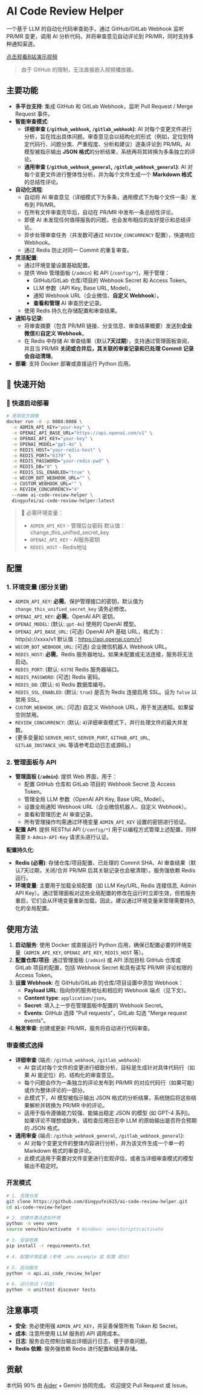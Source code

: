 # AI Code Review Helper

一个基于 LLM 的自动化代码审查助手。通过 GitHub/GitLab Webhook 监听 PR/MR 变更，调用 AI 分析代码，并将审查意见自动评论到 PR/MR，同时支持多种通知渠道。

[点击观看B站演示视频](https://www.bilibili.com/video/BV1TF7ozaEPv)
> 由于 GitHub 的限制，无法直接嵌入视频播放器。

## 主要功能

- **多平台支持**: 集成 GitHub 和 GitLab Webhook，监听 Pull Request / Merge Request 事件。
- **智能审查模式**:
    - **详细审查 (`/github_webhook`, `/gitlab_webhook`)**: AI 对每个变更文件进行分析，旨在找出具体问题。审查意见会以结构化的形式（例如，定位到特定代码行、问题分类、严重程度、分析和建议）逐条评论到 PR/MR。AI 模型被指示输出 **JSON 格式**的分析结果，系统再将其转换为多条独立的评论。
    - **通用审查 (`/github_webhook_general`, `/gitlab_webhook_general`)**: AI 对每个变更文件进行整体性分析，并为每个文件生成一个 **Markdown 格式**的总结性评论。
- **自动化流程**:
    - 自动将 AI 审查意见（详细模式下为多条，通用模式下为每个文件一条）发布到 PR/MR。
    - 在所有文件审查完毕后，自动在 PR/MR 中发布一条总结性评论。
    - 即便 AI 未发现任何值得报告的问题，也会发布相应的友好提示和总结评论。
    - 异步处理审查任务（并发数可通过 `REVIEW_CONCURRENCY` 配置），快速响应 Webhook。
    - 通过 Redis 防止对同一 Commit 的重复审查。
- **灵活配置**:
    - 通过环境变量设置基础配置。
    - 提供 Web 管理面板 (`/admin`) 和 API (`/config/*`)，用于管理：
        - GitHub/GitLab 仓库/项目的 Webhook Secret 和 Access Token。
        - LLM 参数（API Key, Base URL, Model）。
        - 通知 Webhook URL（企业微信、**自定义 Webhook**）。
        - **查看和管理** AI 审查历史记录。
    - 使用 Redis 持久化存储配置和审查结果。
- **通知与记录**:
    - 将审查摘要（包含 PR/MR 链接、分支信息、审查结果概要）发送到**企业微信**和**自定义 Webhook**。
    - 在 Redis 中存储 AI 审查结果（默认**7天过期**），支持通过管理面板查阅，并且当 PR/MR **关闭或合并后，其关联的审查记录和已处理 Commit 记录会自动清理**。
- **部署**: 支持 Docker 部署或直接运行 Python 应用。

## 🚀 快速开始

### 🐳 快速启动部署
```bash
# 使用官方镜像
docker run -d -p 8088:8088 \
  -e ADMIN_API_KEY="your-key" \
  -e OPENAI_API_BASE_URL="https://api.openai.com/v1" \
  -e OPENAI_API_KEY="your-key" \
  -e OPENAI_MODEL="gpt-4o" \
  -e REDIS_HOST="your-redis-host" \
  -e REDIS_PORT="6379" \
  -e REDIS_PASSWORD="your-redis-pwd" \
  -e REDIS_DB="0" \
  -e REDIS_SSL_ENABLED="true" \
  -e WECOM_BOT_WEBHOOK_URL="" \
  -e CUSTOM_WEBHOOK_URL="" \
  -e REVIEW_CONCURRENCY="4"
  --name ai-code-review-helper \
  dingyufei/ai-code-review-helper:latest
```

> 📌 必需环境变量：
> - `ADMIN_API_KEY` - 管理后台密码 默认值：change_this_unified_secret_key
> - `OPENAI_API_KEY` - AI服务密钥  
> - `REDIS_HOST` - Redis地址

## 配置

### 1. 环境变量 (部分关键)
-   `ADMIN_API_KEY`: **必需**。保护管理接口的密钥，默认值为`change_this_unified_secret_key` 请务必修改。
-   `OPENAI_API_KEY`: **必需**。OpenAI API 密钥。
-   `OPENAI_MODEL`: (默认: `gpt-4o`) 使用的 OpenAI 模型。
-   `OPENAI_API_BASE_URL`: (可选) OpenAI API 基础 URL，格式为：http(s)://xxxx/v1 默认值：https://api.openai.com/v1
-   `WECOM_BOT_WEBHOOK_URL`: (可选) 企业微信机器人 Webhook URL。
-   `REDIS_HOST`: **必需**。Redis 服务器地址。如果未配置或无法连接，服务将无法启动。
-   `REDIS_PORT`: (默认: `6379`) Redis 服务器端口。
-   `REDIS_PASSWORD`: (可选) Redis 密码。
-   `REDIS_DB`: (默认: `0`) Redis 数据库编号。
-   `REDIS_SSL_ENABLED`: (默认: `true`) 是否为 Redis 连接启用 SSL。设为 `false` 以禁用 SSL。
-   `CUSTOM_WEBHOOK_URL`: (可选) 自定义 Webhook URL，用于发送通知。如果留空则禁用。
-   `REVIEW_CONCURRENCY`: (默认: `4`)详细审查模式下，并行处理文件的最大并发数。
-   (更多变量如 `SERVER_HOST`, `SERVER_PORT`, `GITHUB_API_URL`, `GITLAB_INSTANCE_URL` 等请参考启动日志或源码。)

### 2. 管理面板与 API
- **管理面板 (`/admin`)**: 提供 Web 界面，用于：
    - 配置 GitHub 仓库和 GitLab 项目的 Webhook Secret 及 Access Token。
    - 管理全局 LLM 参数（OpenAI API Key, Base URL, Model）。
    - 设置全局通知 Webhook URL（企业微信机器人、自定义 Webhook）。
    - 查看和管理历史 AI 审查记录。
    - 所有管理操作均需通过环境变量 `ADMIN_API_KEY` 设置的密钥进行验证。
- **配置 API**: 提供 RESTful API (`/config/*`) 用于以编程方式管理上述配置，同样需要 `X-Admin-API-Key` 请求头进行认证。

**配置持久化**:
- **Redis (必需)**: 存储仓库/项目配置、已处理的 Commit SHA、AI 审查结果（默认7天过期，关闭/合并 PR/MR 后其关联记录也会被清理）。服务强依赖 Redis 运行。
- **环境变量**: 主要用于加载全局配置（如 LLM Key/URL, Redis 连接信息, Admin API Key）。通过管理面板对这些全局配置的修改在运行时立即生效，但若服务重启，它们会从环境变量重新加载。因此，建议通过环境变量来管理需要持久化的全局配置。

## 使用方法

1.  **启动服务**: 使用 Docker 或直接运行 Python 应用，确保已配置必要的环境变量（`ADMIN_API_KEY`, `OPENAI_API_KEY`, `REDIS_HOST` 等）。
2.  **配置仓库/项目**: 通过管理面板 (`/admin`) 或 API 添加目标 GitHub 仓库或 GitLab 项目的配置，包括 Webhook Secret 和具有读写 PR/MR 评论权限的 Access Token。
3.  **设置 Webhook**: 在 GitHub/GitLab 的仓库/项目设置中添加 Webhook：
    - **Payload URL**: 指向你的服务地址和相应的 Webhook 端点（见下文）。
    - **Content type**: `application/json`。
    - **Secret**: 填入上一步在管理面板中配置的 Webhook Secret。
    - **Events**: GitHub 选择 "Pull requests"，GitLab 勾选 "Merge request events"。
4.  **触发审查**: 创建或更新 PR/MR，服务将自动进行代码审查。

### 审查模式选择
- **详细审查** (端点: `/github_webhook`, `/gitlab_webhook`):
    - AI 尝试对每个文件的变更进行细致分析，目标是生成针对具体代码行（如果 AI 能定位）的、结构化的审查意见。
    - 每个问题会作为一条独立的评论发布到 PR/MR 的对应代码行（如果可能）或作为整体评论的一部分。
    - 此模式下，AI 模型被指示输出 JSON 格式的分析结果，系统随后将这些结果解析并转换为 PR/MR 中的评论。
    - 适用于指令遵循能力较强、能输出稳定 JSON 的模型 (如 GPT-4 系列)。如果评论不理想或缺失，请检查应用日志中 LLM 的原始输出是否符合预期的 JSON 格式。
- **通用审查** (端点: `/github_webhook_general`, `/gitlab_webhook_general`):
    - AI 对每个变更文件的整体内容进行分析，并为该文件生成一个单一的 Markdown 格式的审查评论。
    - 此模式适用于需要对文件变更进行宏观评估，或者当详细审查模式的模型输出不稳定时。

### 开发模式
```bash
# 1. 克隆仓库
git clone https://github.com/dingyufei615/ai-code-review-helper.git
cd ai-code-review-helper

# 2. 创建并激活虚拟环境
python -m venv venv
source venv/bin/activate  # Windows: venv\Scripts\activate

# 3. 安装依赖
pip install -r requirements.txt

# 4. 配置环境变量 (参考 .env.example 或 配置 部分)

# 5. 启动服务
python -m api.ai_code_review_helper

# 6. 运行测试 (可选)
python -m unittest discover tests
```

## 注意事项
- **安全**: 务必使用强 `ADMIN_API_KEY`，并妥善保管所有 Token 和 Secret。
- **成本**: 注意所使用 LLM 服务的 API 调用成本。
- **日志**: 服务会在控制台输出详细运行日志，便于排查问题。
- **Redis 依赖**: 服务强依赖 Redis 进行配置和结果存储。

## 贡献
本代码 90% 由 [Aider](https://github.com/Aider-AI/aider) + Gemini 协同完成。
欢迎提交 Pull Request 或 Issue。
